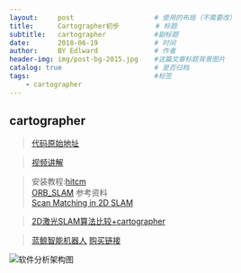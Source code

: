 ```yaml
---
layout:     post                    # 使用的布局（不需要改）
title:      Cartographer初步         # 标题 
subtitle:   cartographer            #副标题
date:       2018-06-19              # 时间
author:     BY Edlward              # 作者
header-img: img/post-bg-2015.jpg    #这篇文章标题背景图片
catalog: true                       # 是否归档
tags:                               #标签
    - cartographer
---
```


## cartographer
>[代码原始地址](https://github.com/googlecartographer/cartographer)

>[视频讲解](https://www.youtube.com/watch?v=wVsfCnyt5jA)

>安装教程:[hitcm](https://www.cnblogs.com/hitcm/p/5939507.html)  
>[ORB_SLAM](https://github.com/raulmur/ORB_SLAM)
>参考资料  
[Scan Matching in 2D SLAM ](https://mp.weixin.qq.com/s?__biz=MzI5MTM1MTQwMw==&mid=2247484537&idx=1&sn=86200d961cf933896a9781bbe58442cc&chksm=ec10ba7ddb67336ba920a3c6b7e6414a0131bb775d6695e526d25dc6d377e31578684e83f802&scene=1&srcid=0925Vlxe9psorns6CY8O4sC7#rd)  

>[2D激光SLAM算法比较+cartographer](https://blog.csdn.net/hjwang1/article/details/62236432)

>[蓝鲸智能机器人](http://www.bwbot.org/zh-cn/)
[购买链接](https://item.taobao.com/item.htm?spm=0.0.0.0.4RIgI2&id=527426530377)

![软件分析架构图](http://p3.pstatp.com/large/191800014597caf46e29)
